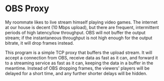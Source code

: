 # OBS Proxy

My roommate likes to live stream himself playing video games. The internet at our house
is decent (10 Mbps upload), but there are frequent, intermittent periods of high
latency/low throughput. OBS will not buffer the output stream; if the instantaneous
throughput is not high enough for the output bitrate, it will drop frames instead.

This program is a simple TCP proxy that buffers the upload stream. It will accept
a connection from OBS, receive data as fast as it can, and forward it to a streaming
service as fast as it can, keeping the data in a buffer in the meantime. Instead of OBS
dropping frames, the viewers' players will be delayed for a short time, and any further
shorter delays will be hidden.